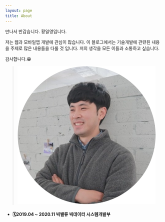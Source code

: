 ```yaml
---
layout: page
title: About
---
```


만나서 반갑습니다. 황일영입니다.

저는 웹과 모바일앱 개발에 관심이 많습니다. 이 블로그에서는 기술개발에 관련된 내용을 주제로 많은 내용들을 다룰 것 입니다.
저의 생각을 모든 이들과 소통하고 싶습니다.

감사합니다.😁

>![Alt text](/public/kakaoprofile.jpeg "profile")  



* ####  🗓2019.04 ~ 2020.11 빅밸류 빅데이터 시스템개발부 